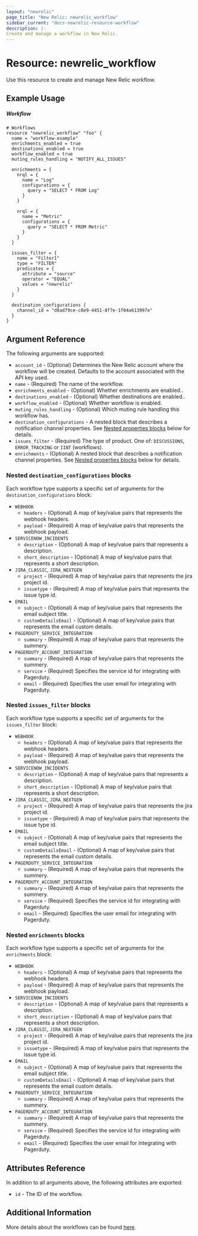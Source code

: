 ```yaml
---
layout: "newrelic"
page_title: "New Relic: newrelic_workflow"
sidebar_current: "docs-newrelic-resource-workflow"
description: |-
Create and manage a workflow in New Relic.
---
```


# Resource: newrelic\_workflow

Use this resource to create and manage New Relic workflow.

## Example Usage

##### Workflow
```hcl
# Workflows
resource "newrelic_workflow" "foo" {
  name = "workflow-example"
  enrichments_enabled = true
  destinations_enabled = true
  workflow_enabled = true
  muting_rules_handling = "NOTIFY_ALL_ISSUES"

  enrichments = {
    nrql = {
      name = "Log"
      configurations = {
        query = "SELECT * FROM Log"
      }
    }

    nrql = {
      name = "Metric"
      configurations = {
        query = "SELECT * FROM Metric"
      }
    }
  }

  issues_filter = {
    name = "Filter1"
    type = "FILTER"
    predicates = {
      attribute = "source"
      operator = "EQUAL"
      values = "newrelic"
    }
  }

  destination_configurations {
    channel_id = "d8ad79ce-c8e9-4451-8f7e-1f04a613997e"
  }
}
```

## Argument Reference

The following arguments are supported:

* `account_id` - (Optional) Determines the New Relic account where the workflow will be created. Defaults to the account associated with the API key used.
* `name` - (Required) The name of the workflow.
* `enrichments_enabled` - (Optional) Whether enrichments are enabled..
* `destinations_enabled` - (Optional) Whether destinations are enabled..
* `workflow_enabled` - (Optional) Whether workflow is enabled.
* `muting_rules_handling` - (Optional) Which muting rule handling this workflow has.
* `destination_configurations` - A nested block that describes a notification channel properties. See [Nested properties blocks](#nested-properties-blocks) below for details.
* `issues_filter` - (Required) The type of product.  One of: `DISCUSSIONS`, `ERROR_TRACKING` or `IINT` (workflows).
* `enrichments` - (Optional) A nested block that describes a notification channel properties. See [Nested properties blocks](#nested-properties-blocks) below for details.

### Nested `destination_configurations` blocks

Each workflow type supports a specific set of arguments for the `destination_configurations` block:

* `WEBHOOK`
  * `headers` - (Optional) A map of key/value pairs that represents the webhook headers.
  * `payload` - (Required) A map of key/value pairs that represents the webhook payload.
* `SERVICENOW_INCIDENTS`
  * `description` - (Optional) A map of key/value pairs that represents a description.
  * `short_description` - (Optional) A map of key/value pairs that represents a short description.
* `JIRA_CLASSIC`, `JIRA_NEXTGEN`
  * `project` - (Required) A map of key/value pairs that represents the jira project id.
  * `issuetype` - (Required) A map of key/value pairs that represents the issue type id.
* `EMAIL`
  * `subject` - (Optional) A map of key/value pairs that represents the email subject title.
  * `customDetailsEmail` - (Optional) A map of key/value pairs that represents the email custom details.
* `PAGERDUTY_SERVICE_INTEGRATION`
  * `summary` - (Required) A map of key/value pairs that represents the summery.
* `PAGERDUTY_ACCOUNT_INTEGRATION`
  * `summary` - (Required) A map of key/value pairs that represents the summery.
  * `service` - (Required) Specifies the service id for integrating with Pagerduty.
  * `email` - (Required) Specifies the user email for integrating with Pagerduty.

### Nested `issues_filter` blocks

Each workflow type supports a specific set of arguments for the `issues_filter` block:

* `WEBHOOK`
  * `headers` - (Optional) A map of key/value pairs that represents the webhook headers.
  * `payload` - (Required) A map of key/value pairs that represents the webhook payload.
* `SERVICENOW_INCIDENTS`
  * `description` - (Optional) A map of key/value pairs that represents a description.
  * `short_description` - (Optional) A map of key/value pairs that represents a short description.
* `JIRA_CLASSIC`, `JIRA_NEXTGEN`
  * `project` - (Required) A map of key/value pairs that represents the jira project id.
  * `issuetype` - (Required) A map of key/value pairs that represents the issue type id.
* `EMAIL`
  * `subject` - (Optional) A map of key/value pairs that represents the email subject title.
  * `customDetailsEmail` - (Optional) A map of key/value pairs that represents the email custom details.
* `PAGERDUTY_SERVICE_INTEGRATION`
  * `summary` - (Required) A map of key/value pairs that represents the summery.
* `PAGERDUTY_ACCOUNT_INTEGRATION`
  * `summary` - (Required) A map of key/value pairs that represents the summery.
  * `service` - (Required) Specifies the service id for integrating with Pagerduty.
  * `email` - (Required) Specifies the user email for integrating with Pagerduty.

### Nested `enrichments` blocks

Each workflow type supports a specific set of arguments for the `enrichments` block:

* `WEBHOOK`
  * `headers` - (Optional) A map of key/value pairs that represents the webhook headers.
  * `payload` - (Required) A map of key/value pairs that represents the webhook payload.
* `SERVICENOW_INCIDENTS`
  * `description` - (Optional) A map of key/value pairs that represents a description.
  * `short_description` - (Optional) A map of key/value pairs that represents a short description.
* `JIRA_CLASSIC`, `JIRA_NEXTGEN`
  * `project` - (Required) A map of key/value pairs that represents the jira project id.
  * `issuetype` - (Required) A map of key/value pairs that represents the issue type id.
* `EMAIL`
  * `subject` - (Optional) A map of key/value pairs that represents the email subject title.
  * `customDetailsEmail` - (Optional) A map of key/value pairs that represents the email custom details.
* `PAGERDUTY_SERVICE_INTEGRATION`
  * `summary` - (Required) A map of key/value pairs that represents the summery.
* `PAGERDUTY_ACCOUNT_INTEGRATION`
  * `summary` - (Required) A map of key/value pairs that represents the summery.
  * `service` - (Required) Specifies the service id for integrating with Pagerduty.
  * `email` - (Required) Specifies the user email for integrating with Pagerduty.

## Attributes Reference

In addition to all arguments above, the following attributes are exported:

* `id` - The ID of the workflow.

## Additional Information
More details about the workflows can be found [here](https://docs.newrelic.com/docs/alerts-applied-intelligence/applied-intelligence/incident-workflows/incident-workflows/).